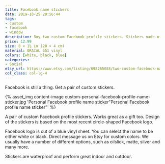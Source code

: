 ```yaml
---
title: Facebook name stickers
date: 2019-10-25 20:56:44
tags:
- custom
- facebook
- window
description: Buy two custom Facebook profile stickers. Stickers made of glossy ORACAL vinyl.
price: 12.99
size: 8 × 1½ in (20 × 4 cm)
material: ORACAL 651 vinyl
colors: [white, black, blue]
categories:
- Social
etsy_url: https://www.etsy.com/listing/698265088/two-custom-facebook-name-vinyl-stickers
col_class: col-lg-4
---
```


Facebook is still a thing. Get a pair of custom stickers.

<!-- more -->
{% asset_img content-image custom-personal-facebook-profile-name-sticker.jpg 'Personal Facebook profile name sticker"Personal Facebook profile name sticker"' %}

A pair of custom Facebook profile stickers. Works great as a gift too. Design of the stickers is based on the most recent circle-shaped Facebook logo.

Facebook logo is cut of a blue vinyl sheet. You can select the name to be either white or black. Direct message us on Etsy for custom colors. We usually have a number of different options, such as oilslick, matte, silver and many more.

Stickers are waterproof and perform great indoor and outdoor.
